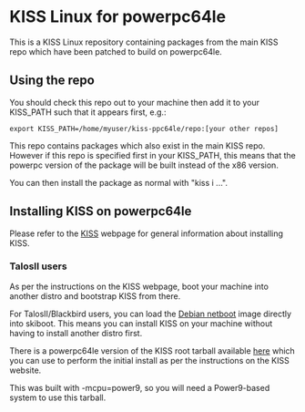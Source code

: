 # KISS Linux for powerpc64le

This is a KISS Linux repository containing packages from the main KISS repo which have been patched to build on powerpc64le.

## Using the repo

You should check this repo out to your machine then add it to your KISS_PATH such that it appears first, e.g.:

    export KISS_PATH=/home/myuser/kiss-ppc64le/repo:[your other repos]

This repo contains packages which also exist in the main KISS repo.  However if this repo is specified first in your KISS_PATH, this means that the powerpc version of the package will be built instead of the x86 version.

You can then install the package as normal with "kiss i ...".

## Installing KISS on powerpc64le

Please refer to the [KISS](https://getkiss.org/pages/install) webpage for general information about installing KISS.

### TalosII users

As per the instructions on the KISS webpage, boot your machine into another distro and bootstrap KISS from there.

For TalosII/Blackbird users, you can load the [Debian netboot](http://ftp.debian.org/debian/dists/buster/main/installer-ppc64el/current/images/netboot/debian-installer/ppc64el/) image directly into skiboot.
This means you can install KISS on your machine without having to install another distro first.

There is a powerpc64le version of the KISS root tarball available [here](https://github.com/jdavies-dev/kiss-ppc64le-dist/blob/master/kiss-ppc64le.tar.xz) which you can use to perform the initial install as per the instructions on the KISS website.

This was built with -mcpu=power9, so you will need a Power9-based system to use this tarball.

